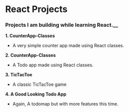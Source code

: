 # React Projects
### Projects I am building while learning React.__

**1. CounterApp-Classes**
* A very simple counter app made using React classes.

__2. CounterApp-Classes__
* A Todo app made using React classes.

**3. TicTacToe**
* A classic TicTacToe game 

**4. A Good Looking Todo App**
* Again, A todomap but with more features this time.

